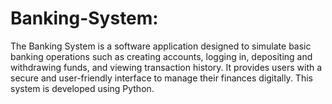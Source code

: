 # Banking-System:
The Banking System is a software application designed to simulate basic banking operations such as creating accounts, logging in, depositing and withdrawing funds, and viewing transaction history. It provides users with a secure and user-friendly interface to manage their finances digitally.
This system is developed using Python.

